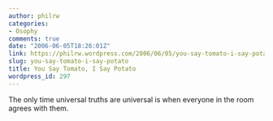 ```yaml
---
author: philrw
categories:
- Osophy
comments: true
date: "2006-06-05T18:26:01Z"
link: https://philrw.wordpress.com/2006/06/05/you-say-tomato-i-say-potato/
slug: you-say-tomato-i-say-potato
title: You Say Tomato, I Say Potato
wordpress_id: 297
---
```


The only time universal truths are universal is when everyone in the room agrees with them.
